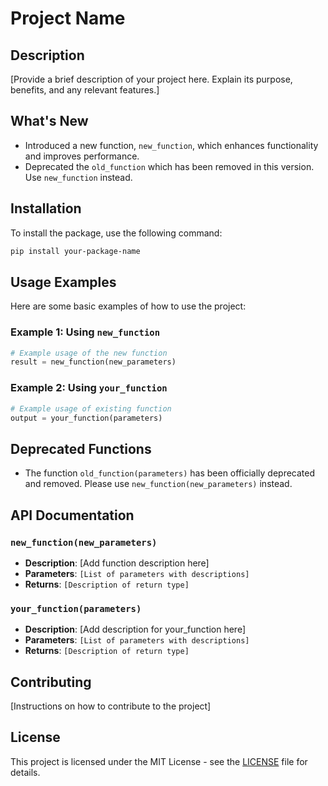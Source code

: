# Project Name

## Description
[Provide a brief description of your project here. Explain its purpose, benefits, and any relevant features.]

## What's New
- Introduced a new function, `new_function`, which enhances functionality and improves performance.
- Deprecated the `old_function` which has been removed in this version. Use `new_function` instead.

## Installation
To install the package, use the following command:
```bash
pip install your-package-name
```

## Usage Examples
Here are some basic examples of how to use the project:

### Example 1: Using `new_function`
```python
# Example usage of the new function
result = new_function(new_parameters)
```

### Example 2: Using `your_function`
```python
# Example usage of existing function
output = your_function(parameters)
```

## Deprecated Functions
- The function `old_function(parameters)` has been officially deprecated and removed. Please use `new_function(new_parameters)` instead.

## API Documentation

### `new_function(new_parameters)`
- **Description**: [Add function description here]
- **Parameters**: `[List of parameters with descriptions]`
- **Returns**: `[Description of return type]`

### `your_function(parameters)`
- **Description**: [Add description for your_function here]
- **Parameters**: `[List of parameters with descriptions]`
- **Returns**: `[Description of return type]`

## Contributing
[Instructions on how to contribute to the project]

## License
This project is licensed under the MIT License - see the [LICENSE](./LICENSE) file for details.